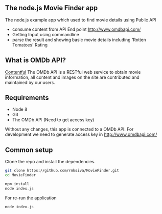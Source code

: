 ## The node.js Movie Finder app

The node.js example app which used to find movie details using Public API

- consume content from API End point http://www.omdbapi.com/
- Getting Input using commandline
- parse the result and showing basic movie details including 'Rotten Tomatoes' Rating


## What is OMDb API?

[Contentful](http://www.omdbapi.com/) The OMDb API is a RESTful web service to obtain movie information, all content and images on the site are contributed and maintained by our users. 


## Requirements

* Node 8
* Git
* The OMDb API (Need to get access key)

Without any changes, this app is connected to a OMDb API. For development we need to generate access key in http://www.omdbapi.com/

## Common setup

Clone the repo and install the dependencies.

```bash
git clone https://github.com/rmksiva/MovieFinder.git
cd MovieFinder
```

```bash
npm install
node index.js
```

For re-run the application

```bash
node index.js
```

